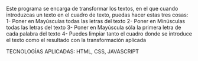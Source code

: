 Este programa se encarga de transformar los textos, en el que cuando introduzcas un texto en el cuadro de texto, puedas hacer estas tres cosas:
1- Poner en Mayúsculas todas las letras del texto
2- Poner en Minúsculas todas las letras del texto
3- Poner en Mayúscula sóla la primera letra de cada palabra del texto
4- Puedes limpiar tanto el cuadro donde se introduce el texto como el resultado con la transformación aplicada

TECNOLOGÍAS APLICADAS: HTML, CSS, JAVASCRIPT
